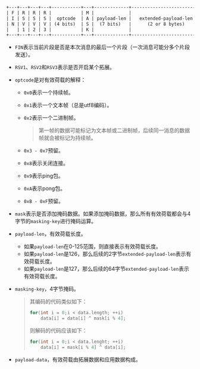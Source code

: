 ```txt
+---+---+---+---+-----------+---+-------------+------------------------+-----------------+--------------+
| F | R | R | R |           | M |             |                        |                 |              |
| I | S | S | S |  optcode  | A | payload-len |   extended-payload-len |   masking-key   | payload-data |
| N | V | V | V | (4 bits)  | S |  (7 bits)   |	     (2 or 8 bytes)    |  (0 or 4 bytes) |              |
|   | 1 | 2 | 3 |           | K |             |                        |                 |              | 
+---+---+---+---+-----------+---+-------------+------------------------+-----------------+--------------+
```

*   `FIN`表示当前片段是否是本次消息的最后一个片段（一次消息可能分多个片段发送）。

*   `RSV1`、`RSV2`和`RSV3`表示是否开启某个拓展。

*   `optcode`是对有效荷载的解释：

    *   `0x0`表示一个持续帧。

    *   `0x1`表示一个文本帧（总是utf8编码）。

    *   `0x2`表示一个二进制帧。

        >   第一帧的数据可能标记为文本帧或二进制帧，后续同一消息的数据帧就会被标记为持续帧。

    *   `0x3 - 0x7`预留。

    *   `0x8`表示关闭连接。

    *   `0x9`表示ping包。

    *   `0xA`表示pong包。

    *   `0xB - 0xF`预留。

*   `mask`表示是否添加掩码数据。如果添加掩码数据，那么所有有效荷载都会与4字节的`masking-key`进行掩码运算。

*   `payload-len`，有效荷载长度。

    *   如果`payload-len`在0-125范围，则直接表示有效荷载长度。
    *   如果`payload-len`是126，那么后续的2字节`extended-payload-len`表示有效荷载长度。
    *   如果`payload-len`是127，那么后续的64字节`extended-payload-len`表示有效荷载长度。

*   `masking-key`，4字节掩码。

    >   其编码的代码类似如下：
    >
    >   ```cpp
    >   for(int i = 0;i < data.length; ++i)
    >   	data[i] = data[i] ^ mask[i % 4];
    >   ```
    >
    >   则解码的代码应该如下：
    >
    >   ```cpp
    >   for(int i = 0;i < data.lenght; ++i)
    >       data[i] = mask[i % 4] ^ data[i];
    >   ```

*   `payload-data`，有效荷载由拓展数据和应用数据构成。